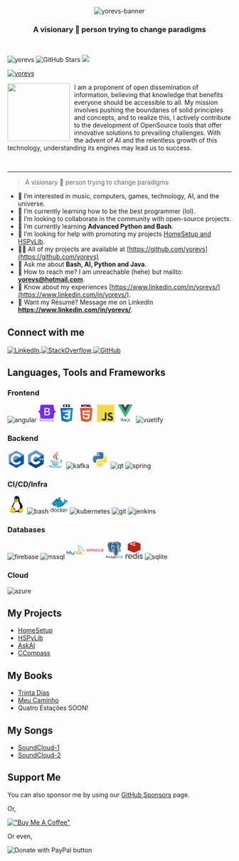 <p align="center"> 
  <img src="https://iili.io/JZKlLZP.png" height="300" width="100%" alt="yorevs-banner" />
</p>
<h3 align="center">A visionary 👀 person trying to change paradigms</h3>
<br/>
<p align="left"> 
    <img src="https://komarev.com/ghpvc/?username=yorevs&label=Profile%20views&color=0e75b6&style=flat" alt="yorevs" />
    <img src="https://img.shields.io/github/stars/yorevs" alt="GitHub Stars" />
    <img src="https://img.shields.io/github/followers/yorevs" />
</p>
<p align="left"> 
    <a href="https://github.com/ryo-ma/github-profile-trophy">
        <img src="https://github-profile-trophy.vercel.app/?username=yorevs" alt="yorevs" />
    </a> 
</p>

<img src="https://iili.io/JMDZ8cF.jpg" align="left" style="padding-right: 10px" width="140" height="130" />

<p>
    I am a proponent of open dissemination of information, believing that knowledge that benefits everyone should be
    accessible to all. My mission involves pushing the boundaries of solid principles and concepts, and to realize this, I
    actively contribute to the development of OpenSource tools that offer innovative solutions to prevailing challenges. With the advent of AI and the relentless growth of this technology, understanding its engines may lead us to success.
</p>

<br/>

------

> A visionary 👀 person trying to change paradigms

- 🤝 I’m interested in music, computers, games, technology, AI, and the universe.
- 🤝 I’m currently learning how to be the best programmer (lol).
- 🤝 I’m looking to collaborate in the community with open-source projects.
- 🤝 I’m currently learning **Advanced Python and Bash**.
- 🤝 I’m looking for help with promoting my projects [HomeSetup and HSPyLib](https://github.com/yorevs/homesetup).
- 👨‍💻 All of my projects are available at [https://github.com/yorevs](https://github.com/yorevs)
- 💬 Ask me about **Bash, AI, Python and Java**.
- 💬 How to reach me? I am unreachable (hehe) but mailto: **yorevs@hotmail.com**.
- 📄 Know about my experiences [https://www.linkedin.com/in/yorevs/](https://www.linkedin.com/in/yorevs/).
- 📄 Want my Résumé? Message me on LinkedIn **https://www.linkedin.com/in/yorevs/**.

## Connect with me

<p align="left">
  <a href="https://linkedin.com/in/yorevs" target="blank">
    <img align="center" src="https://raw.githubusercontent.com/rahuldkjain/github-profile-readme-generator/master/src/images/icons/Social/linked-in-alt.svg" alt="LinkedIn" height="30" width="40" />
  </a>
  <a href="https://stackoverflow.com/users/yore" target="blank">
    <img align="center" src="https://raw.githubusercontent.com/rahuldkjain/github-profile-readme-generator/master/src/images/icons/Social/stack-overflow.svg" alt="StackOverflow" height="30" width="40" />
  </a>
  <a href="https://github.com/yorevs" target="blank">
    <img align="center" src="https://raw.githubusercontent.com/rahuldkjain/github-profile-readme-generator/master/src/images/icons/Social/github.svg" alt="GitHub" height="30" width="40" />
  </a>
</p>

## Languages, Tools and Frameworks

### Frontend

<p align="left">
  <img src="https://angular.io/assets/images/logos/angular/angular.svg" alt="angular" width="40" height="40"/> 
  <img src="https://raw.githubusercontent.com/devicons/devicon/master/icons/bootstrap/bootstrap-plain-wordmark.svg" alt="bootstrap" width="40" height="40"/> 
  <img src="https://raw.githubusercontent.com/devicons/devicon/master/icons/css3/css3-original-wordmark.svg" alt="css3" width="40" height="40"/> 
  <img src="https://raw.githubusercontent.com/devicons/devicon/master/icons/html5/html5-original-wordmark.svg" alt="html5" width="40" height="40"/> 
  <img src="https://raw.githubusercontent.com/devicons/devicon/master/icons/javascript/javascript-original.svg" alt="javascript" width="40" height="40"/> 
  <img src="https://raw.githubusercontent.com/devicons/devicon/master/icons/vuejs/vuejs-original-wordmark.svg" alt="vuejs" width="40" height="40"/> 
  <img src="https://bestofjs.org/logos/vuetify.svg" alt="vuetify" width="40" height="40"/> 
</p>

### Backend

<p align="left">
  <img src="https://raw.githubusercontent.com/devicons/devicon/master/icons/c/c-original.svg" alt="c" width="40" height="40"/> 
  <img src="https://raw.githubusercontent.com/devicons/devicon/master/icons/cplusplus/cplusplus-original.svg" alt="cplusplus" width="40" height="40"/> 
  <img src="https://raw.githubusercontent.com/devicons/devicon/master/icons/java/java-original.svg" alt="java" width="40" height="40"/> 
  <img src="https://www.vectorlogo.zone/logos/apache_kafka/apache_kafka-icon.svg" alt="kafka" width="40" height="40"/> 
  <img src="https://raw.githubusercontent.com/devicons/devicon/master/icons/python/python-original.svg" alt="python" width="40" height="40"/>
  <img src="https://upload.wikimedia.org/wikipedia/commons/0/0b/Qt_logo_2016.svg" alt="qt" width="40" height="40"/> 
  <img src="https://www.vectorlogo.zone/logos/springio/springio-icon.svg" alt="spring" width="40" height="40"/> 
</p>

### CI/CD/Infra

<p align="left">
  <img src="https://raw.githubusercontent.com/devicons/devicon/master/icons/linux/linux-original.svg" alt="linux" width="40" height="40"/> 
  <img src="https://www.vectorlogo.zone/logos/gnu_bash/gnu_bash-icon.svg" alt="bash" width="40" height="40"/> 
  <img src="https://raw.githubusercontent.com/devicons/devicon/master/icons/docker/docker-original-wordmark.svg" alt="docker" width="40" height="40"/> 
  <img src="https://www.vectorlogo.zone/logos/kubernetes/kubernetes-icon.svg" alt="kubernetes" width="40" height="40"/> 
  <img src="https://www.vectorlogo.zone/logos/git-scm/git-scm-icon.svg" alt="git" width="40" height="40"/> 
  <img src="https://www.vectorlogo.zone/logos/jenkins/jenkins-icon.svg" alt="jenkins" width="40" height="40"/> 
</p>

### Databases

<p align="left">
  <img src="https://www.vectorlogo.zone/logos/firebase/firebase-icon.svg" alt="firebase" width="40" height="40"/> 
  <img src="https://www.svgrepo.com/show/303229/microsoft-sql-server-logo.svg" alt="mssql" width="40" height="40"/> 
  <img src="https://raw.githubusercontent.com/devicons/devicon/master/icons/mysql/mysql-original-wordmark.svg" alt="mysql" width="40" height="40"/> 
  <img src="https://raw.githubusercontent.com/devicons/devicon/master/icons/oracle/oracle-original.svg" alt="oracle" width="40" height="40"/> 
  <img src="https://raw.githubusercontent.com/devicons/devicon/master/icons/postgresql/postgresql-original-wordmark.svg" alt="postgresql" width="40" height="40"/> 
  <img src="https://raw.githubusercontent.com/devicons/devicon/master/icons/redis/redis-original-wordmark.svg" alt="redis" width="40" height="40"/> 
  <img src="https://www.vectorlogo.zone/logos/sqlite/sqlite-icon.svg" alt="sqlite" width="40" height="40"/> 
</p>

### Cloud

<p align="left">
  <img src="https://www.vectorlogo.zone/logos/microsoft_azure/microsoft_azure-icon.svg" alt="azure" width="40" height="40"/> 
</p>

## My Projects

- [HomeSetup](https://yorevs.github.io/homesetup)
- [HSPyLib](https://yorevs.github.io/hspylib)
- [AskAI](https://yorevs.github.io/askai)
- [CCompass](https://github.com/yorevs/ccompass)

## My Books

- [Trinta Dias](https://dardalivraria.loja2.com.br/7900784-Trinta-Dias-Prosas-poemas-e-poesias)
- [Meu Caminho](https://editoratrevo.com.br/produto/meu-caminho-hugo-saporetti-junior)
- Quatro Estações SOON!

## My Songs

- [SoundCloud-1](https://soundcloud.com/dhprodmusic)
- [SoundCloud-2](https://soundcloud.com/hugosaporetti)

## Support Me

You can also sponsor me by using our [GitHub Sponsors](https://github.com/sponsors/yorevs) page.

Or,

[!["Buy Me A Coffee"](https://www.buymeacoffee.com/assets/img/custom_images/orange_img.png)](https://www.buymeacoffee.com/yorevs)

Or even,

<a href="https://www.paypal.com/cgi-bin/webscr?cmd=_s-xclick&hosted_button_id=J5CDEFLF6M3H4">
  <img align="left" src="https://www.paypalobjects.com/en_US/i/btn/btn_donateCC_LG.gif" alt="Donate with PayPal button" />
</a>

<!---
yorevs/yorevs is a ✨ special ✨ repository because its `README.md` (this file) appears on your GitHub profile.
You can click the Preview link to take a look at your changes.
--->
